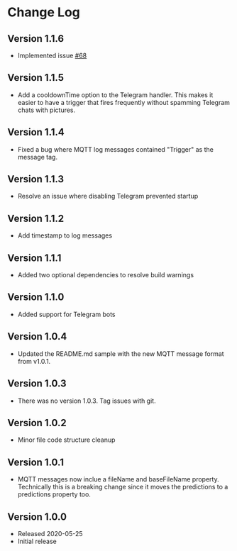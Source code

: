 # Change Log

## Version 1.1.6

- Implemented issue [#68](https://github.com/danecreekphotography/node-deepstackai-trigger/issues/68)

## Version 1.1.5

- Add a cooldownTime option to the Telegram handler. This makes it easier
  to have a trigger that fires frequently without spamming Telegram chats with
  pictures.

## Version 1.1.4

- Fixed a bug where MQTT log messages contained "Trigger" as the message tag.

## Version 1.1.3

- Resolve an issue where disabling Telegram prevented startup

## Version 1.1.2

- Add timestamp to log messages

## Version 1.1.1

- Added two optional dependencies to resolve build warnings

## Version 1.1.0

- Added support for Telegram bots

## Version 1.0.4

- Updated the README.md sample with the new MQTT message format
  from v1.0.1.

## Version 1.0.3

- There was no version 1.0.3. Tag issues with git.

## Version 1.0.2

- Minor file code structure cleanup

## Version 1.0.1

- MQTT messages now inclue a fileName and baseFileName property.
  Technically this is a breaking change since it moves the predictions
  to a predictions property too.

## Version 1.0.0

- Released 2020-05-25
- Initial release
